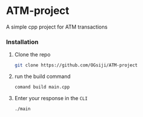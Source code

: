 # ATM-project
A simple cpp project for ATM transactions





### Installation




1. Clone the repo
   ```sh
   git clone https://github.com/OGsiji/ATM-project
   ```
2. run the build command
     ```sh
   comand build main.cpp
   ```
4. Enter your response in the  `CLI`
    ```sh
   ./main
   ```
  

